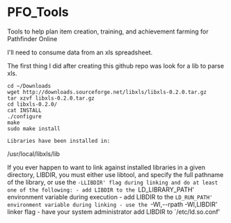 PFO_Tools
=========

Tools to help plan item creation, training, and achievement farming for Pathfinder Online


I'll need to consume data from an xls spreadsheet.

The first thing I did after creating this github repo was look for a lib to parse xls.

    cd ~/Downloads
    wget http://downloads.sourceforge.net/libxls/libxls-0.2.0.tar.gz
    tar xzvf libxls-0.2.0.tar.gz
    cd libxls-0.2.0/
    cat INSTALL
    ./configure
    make
    sudo make install
    
    Libraries have been installed in:
   /usr/local/libxls/lib

   If you ever happen to want to link against installed libraries
   in a given directory, LIBDIR, you must either use libtool, and
   specify the full pathname of the library, or use the `-LLIBDIR'
   flag during linking and do at least one of the following:
      - add LIBDIR to the `LD_LIBRARY_PATH' environment variable during execution
      - add LIBDIR to the `LD_RUN_PATH' environment variable during linking
      - use the `-Wl,--rpath -Wl,LIBDIR' linker flag
      - have your system administrator add LIBDIR to `/etc/ld.so.conf'

